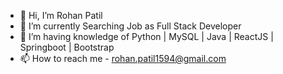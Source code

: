 - 👋 Hi, I’m Rohan Patil
- 👀 I’m currently Searching Job as Full Stack Developer
- 🌱 I’m having knowledge of Python | MySQL | Java | ReactJS | Springboot | Bootstrap
- 📫 How to reach me - rohan.patil1594@gmail.com

<!---
Phoenix1594/Phoenix1594 is a ✨ special ✨ repository because its `README.md` (this file) appears on your GitHub profile.
You can click the Preview link to take a look at your changes.
--->
